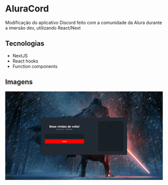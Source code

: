 <h1>AluraCord</h1>
<p>Modificação do aplicativo Discord feito com a comunidade da Alura durante a imersão dev, utilizando React/Next </p>

<h2>Tecnologias </h2>

* NextJS
* React hooks
* Function components


 <h2>Imagens</h2>
 
 ![portfolio](https://github.com/EnzoNoda/aluracord-starwars/blob/main/aluraCord.gif)
 
